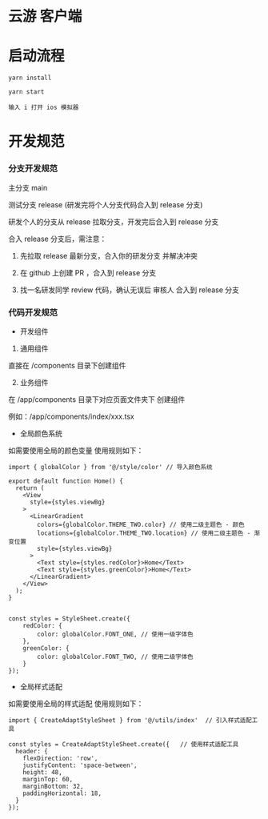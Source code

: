 # 云游 客户端

# 启动流程

```
yarn install

yarn start

输入 i 打开 ios 模拟器
```

# 开发规范

### 分支开发规范

主分支 main

测试分支 release (研发完将个人分支代码合入到 release 分支)

研发个人的分支从 release 拉取分支，开发完后合入到 release 分支

合入 release 分支后，需注意：

1. 先拉取 release 最新分支，合入你的研发分支 并解决冲突

2. 在 github 上创建 PR ，合入到 release 分支

3. 找一名研发同学 review 代码，确认无误后 审核人 合入到 release 分支

### 代码开发规范

- 开发组件

1. 通用组件

直接在 /components 目录下创建组件

2. 业务组件

在 /app/components 目录下对应页面文件夹下 创建组件

例如：/app/components/index/xxx.tsx


- 全局颜色系统

如需要使用全局的颜色变量 使用规则如下：

```
import { globalColor } from '@/style/color' // 导入颜色系统

export default function Home() {
  return (
    <View
      style={styles.viewBg}
    >
      <LinearGradient
        colors={globalColor.THEME_TWO.color} // 使用二级主题色 - 颜色
        locations={globalColor.THEME_TWO.location} // 使用二级主题色 - 渐变位置
        style={styles.viewBg}
      >
        <Text style={styles.redColor}>Home</Text>
        <Text style={styles.greenColor}>Home</Text>
      </LinearGradient>
    </View>
  );
}


const styles = StyleSheet.create({
    redColor: {
        color: globalColor.FONT_ONE, // 使用一级字体色
    },
    greenColor: {
        color: globalColor.FONT_TWO, // 使用二级字体色
    }
});

```


- 全局样式适配

如需要使用全局的样式适配 使用规则如下：

```
import { CreateAdaptStyleSheet } from '@/utils/index'  // 引入样式适配工具

const styles = CreateAdaptStyleSheet.create({   // 使用样式适配工具
  header: {
    flexDirection: 'row',
    justifyContent: 'space-between',
    height: 48,
    marginTop: 60,
    marginBottom: 32,
    paddingHorizontal: 18,
  }
});
```